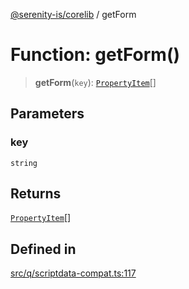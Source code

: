 [@serenity-is/corelib](../README.md) / getForm

# Function: getForm()

> **getForm**(`key`): [`PropertyItem`](../interfaces/PropertyItem.md)[]

## Parameters

### key

`string`

## Returns

[`PropertyItem`](../interfaces/PropertyItem.md)[]

## Defined in

[src/q/scriptdata-compat.ts:117](https://github.com/serenity-is/serenity/blob/master/packages/corelib/src/q/scriptdata-compat.ts#L117)
